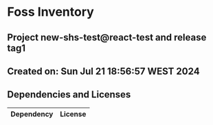 # Foss Inventory 

## Project new-shs-test@react-test and release tag1

## Created on: Sun Jul 21 18:56:57 WEST 2024 

## Dependencies and Licenses

| Dependency | License     |
|------------|-------------|


